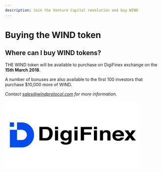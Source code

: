 ```yaml
---
description: Join the Venture Capital revolution and buy WIND
---
```


# Buying the WIND token

## Where can I buy WIND tokens?

THE WIND token will be available to purchase on DigiFinex exchange on the **15th March 2018**.   
  
A number of bonuses are also available to the first 100 investors that purchase $10,000 more of WIND.   
  
_Contact sales@windprotocol.com for more information._ 

![](../.gitbook/assets/image.png)

